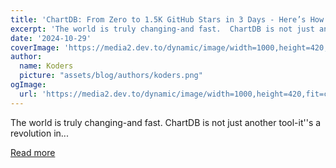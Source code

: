 ```yaml
---
title: 'ChartDB: From Zero to 1.5K GitHub Stars in 3 Days - Here’s How 🚀⭐️'
excerpt: 'The world is truly changing-and fast.  ChartDB is not just another tool-it''s a revolution in...'
date: '2024-10-29'
coverImage: 'https://media2.dev.to/dynamic/image/width=1000,height=420,fit=cover,gravity=auto,format=auto/https%3A%2F%2Fdev-to-uploads.s3.amazonaws.com%2Fuploads%2Farticles%2F19ghlloxbu82o9pp17ag.gif'
author:
  name: Koders
  picture: "assets/blog/authors/koders.png"
ogImage:
  url: 'https://media2.dev.to/dynamic/image/width=1000,height=420,fit=cover,gravity=auto,format=auto/https%3A%2F%2Fdev-to-uploads.s3.amazonaws.com%2Fuploads%2Farticles%2F19ghlloxbu82o9pp17ag.gif'
---
```


The world is truly changing-and fast.  ChartDB is not just another tool-it''s a revolution in...

[Read more](https://dev.to/buckle/chartdb-from-zero-to-15k-github-stars-in-3-days-heres-how-50ja)
